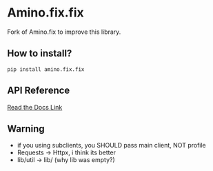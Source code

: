# Amino.fix.fix

Fork of Amino.fix to improve this library.

## How to install?

`pip install amino.fix.fix`

## API Reference

[Read the Docs Link](https://aminopy.readthedocs.io/en/latest/)

## Warning

- if you using subclients, you SHOULD pass main client, NOT profile
- Requests -> Httpx, i think its better
- lib/util -> lib/ (why lib was empty?)
